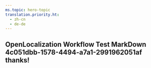 ```yaml
---
ms.topic: hero-topic
translation.priority.ht: 
  - zh-cn
  - de-de
---
```

## OpenLocalization Workflow Test MarkDown 4c051dbb-1578-4494-a7a1-2991962051af thanks!
